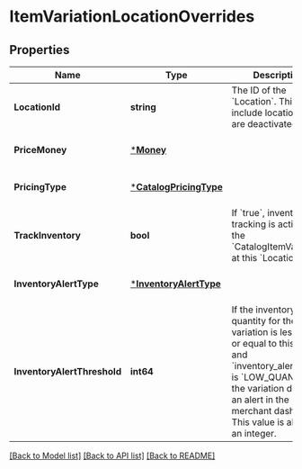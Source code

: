 # ItemVariationLocationOverrides

## Properties
Name | Type | Description | Notes
------------ | ------------- | ------------- | -------------
**LocationId** | **string** | The ID of the &#x60;Location&#x60;. This can include locations that are deactivated. | [optional] [default to null]
**PriceMoney** | [***Money**](Money.md) |  | [optional] [default to null]
**PricingType** | [***CatalogPricingType**](CatalogPricingType.md) |  | [optional] [default to null]
**TrackInventory** | **bool** | If &#x60;true&#x60;, inventory tracking is active for the &#x60;CatalogItemVariation&#x60; at this &#x60;Location&#x60;. | [optional] [default to null]
**InventoryAlertType** | [***InventoryAlertType**](InventoryAlertType.md) |  | [optional] [default to null]
**InventoryAlertThreshold** | **int64** | If the inventory quantity for the variation is less than or equal to this value and &#x60;inventory_alert_type&#x60; is &#x60;LOW_QUANTITY&#x60;, the variation displays an alert in the merchant dashboard.  This value is always an integer. | [optional] [default to null]

[[Back to Model list]](../README.md#documentation-for-models) [[Back to API list]](../README.md#documentation-for-api-endpoints) [[Back to README]](../README.md)

